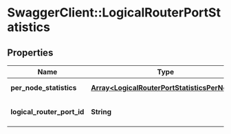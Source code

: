 # SwaggerClient::LogicalRouterPortStatistics

## Properties
Name | Type | Description | Notes
------------ | ------------- | ------------- | -------------
**per_node_statistics** | [**Array&lt;LogicalRouterPortStatisticsPerNode&gt;**](LogicalRouterPortStatisticsPerNode.md) | Per Node Statistics | [optional] 
**logical_router_port_id** | **String** | The ID of the logical router port | 


